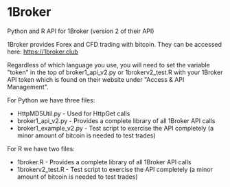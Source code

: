 # 1Broker
Python and R API for 1Broker (version 2 of their API)

1Broker provides Forex and CFD trading with bitcoin.  They can be accessed here:
https://1broker.club

Regardless of which language you use, you will need to set the variable "token" in the top of broker1_api_v2.py or 1brokerv2_test.R with your 1Broker API token which is found on their website under "Access & API Management".

For Python we have three files:
* HttpMD5Util.py - Used for HttpGet calls
* broker1_api_v2.py - Provides a complete library of all 1Broker API calls
* broker1_example_v2.py - Test script to exercise the API completely (a minor amount of bitcoin is needed to test trades)

For R we have two files:
* 1broker.R - Provides a complete library of all 1Broker API calls
* 1brokerv2_test.R - Test script to exercise the API completely (a minor amount of bitcoin is needed to test trades)
